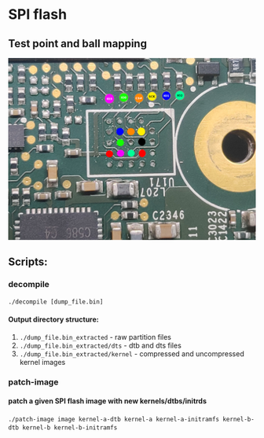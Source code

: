 # SPI flash

## Test point and ball mapping
![Pinout](https://github.com/doitaljosh/tesla-hw25-reverse-engineering/blob/main/hw25-qspi-test-points.jpg)

## Scripts:

### decompile
```./decompile [dump_file.bin]```
#### Output directory structure:
1. `./dump_file.bin_extracted` - raw partition files
2. `./dump_file.bin_extracted/dts` - dtb and dts files
3. `./dump_file.bin_extracted/kernel` - compressed and uncompressed kernel images

### patch-image
#### patch a given SPI flash image with new kernels/dtbs/initrds
```./patch-image image kernel-a-dtb kernel-a kernel-a-initramfs kernel-b-dtb kernel-b kernel-b-initramfs```
